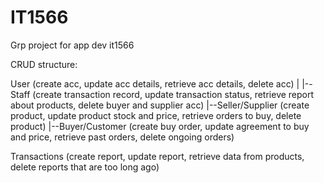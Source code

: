 # IT1566
Grp project for app dev it1566

CRUD structure:

User (create acc, update acc details, retrieve acc details, delete acc)
|
|--Staff (create transaction record, update transaction status, retrieve report about products, delete buyer and supplier acc)
|--Seller/Supplier (create product, update product stock and price, retrieve orders to buy, delete product)
|--Buyer/Customer (create buy order, update agreement to buy and price, retrieve past orders, delete ongoing orders)

Transactions (create report, update report, retrieve data from products, delete reports that are too long ago)